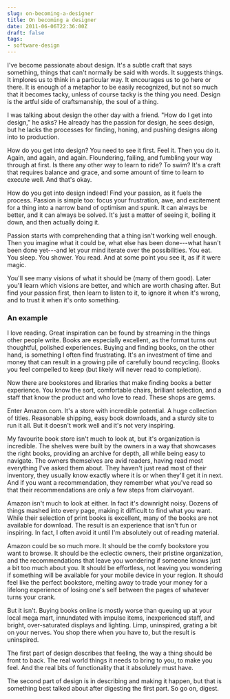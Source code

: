 ```yaml
---
slug: on-becoming-a-designer
title: On becoming a designer
date: 2011-06-06T22:36:00Z
draft: false
tags:
- software-design
---
```


I've become passionate about design. It's a subtle craft that says something, things that can't normally be said with
words. It suggests things. It implores us to think in a particular way. It encourages us to go here or there. It is enough
of a metaphor to be easily recognized, but not so much that it becomes tacky, unless of course tacky is the thing you need.
Design is the artful side of craftsmanship, the soul of a thing.

I was talking about design the other day with a friend. "How do I get into design," he asks? He already has the passion
for design, he sees design, but he lacks the processes for finding, honing, and pushing designs along into to production.

How do you get into design? You need to see it first. Feel it. Then you do it. Again, and again, and again. Floundering,
failing, and fumbling your way through at first. Is there any other way to learn to ride? To swim? It's a craft that requires
balance and grace, and some amount of time to learn to execute well. And that's okay.

How do you get into design indeed! Find your passion, as it fuels the process. Passion is simple too: focus your frustration,
awe, and excitement for a thing into a narrow band of optimism and spunk. It can always be better, and it can always be
solved. It's just a matter of seeing it, boiling it down, and then actually doing it.

Passion starts with comprehending that a thing isn't working well enough. Then you imagine what it could be, what else has
been done---what hasn't been done yet---and let your mind iterate over the possibilities. You eat. You sleep. You shower. You
read. And at some point you see it, as if it were magic.

You'll see many visions of what it should be (many of them good). Later you'll learn which visions are better, and which are
worth chasing after. But find your passion first, then learn to listen to it, to ignore it when it's wrong, and to trust it
when it's onto something.

### An example

I love reading. Great inspiration can be found by streaming in the things other people write. Books are especially
excellent, as the format turns out thoughtful, polished experiences. Buying and finding books, on the other hand, is
something I often find frustrating. It's an investment of time and money that can result in a growing pile of carefully
bound recycling. Books you feel compelled to keep (but likely will never read to completion).

Now there are bookstores and libraries that make finding books a better experience. You know the sort, comfortable chairs,
brilliant selection, and a staff that know the product and who love to read. These shops are gems.

Enter Amazon.com. It's a store with incredible potential. A huge collection of titles. Reasonable shipping, easy book
downloads, and a sturdy site to run it all. But it doesn't work well and it's not very inspiring.

My favourite book store isn't much to look at, but it's organization is incredible. The shelves were built by the owners
in a way that showcases the right books, providing an archive for depth, all while being easy to navigate. The owners
themselves are avid readers, having read most everything I've asked them about. They haven't just read most of their
inventory, they usually know exactly where it is or when they'll get it in next. And if you want a recommendation, they
remember what you've read so that their recommendations are only a few steps from clairvoyant.

Amazon isn't much to look at either. In fact it's downright noisy. Dozens of things mashed into every page, making it
difficult to find what you want. While their selection of print books is excellent, many of the books are not available for
download. The result is an experience that isn't fun or inspiring. In fact, I often avoid it until I'm absolutely out of
reading material.

Amazon could be so much more. It should be the comfy bookstore you want to browse. It should be the eclectic owners, their
pristine organization, and the recommendations that leave you wondering if someone knows just a bit too much about you. It
should be effortless, not leaving you wondering if something will be available for your mobile device in your region. It
should feel like the perfect bookstore, melting away to trade your money for a lifelong experience of losing one's self
between the pages of whatever turns your crank.

But it isn't. Buying books online is mostly worse than queuing up at your local mega mart, innundated with impulse items,
inexperienced staff, and bright, over-saturated displays and lighting. Limp, uninspired, grating a bit on your nerves. You
shop there when you have to, but the result is uninspired.

The first part of design describes that feeling, the way a thing should be front to back. The real world things it needs
to bring to you, to make you feel. And the real bits of functionality that it absolutely must have.

The second part of design is in describing and making it happen, but that is something best talked about after digesting
the first part. So go on, digest.
